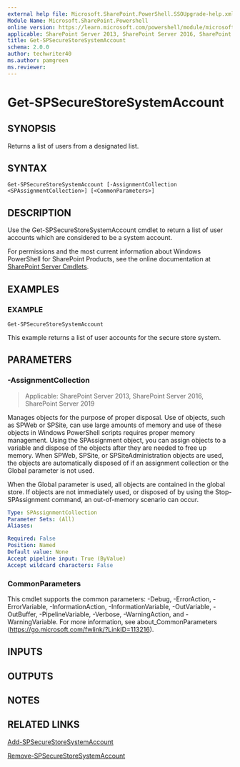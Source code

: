 ```yaml
---
external help file: Microsoft.SharePoint.PowerShell.SSOUpgrade-help.xml
Module Name: Microsoft.SharePoint.Powershell
online version: https://learn.microsoft.com/powershell/module/microsoft.sharepoint.powershell/get-spsecurestoresystemaccount
applicable: SharePoint Server 2013, SharePoint Server 2016, SharePoint Server 2019
title: Get-SPSecureStoreSystemAccount
schema: 2.0.0
author: techwriter40
ms.author: pamgreen
ms.reviewer:
---
```


# Get-SPSecureStoreSystemAccount

## SYNOPSIS
Returns a list of users from a designated list.

## SYNTAX

```
Get-SPSecureStoreSystemAccount [-AssignmentCollection <SPAssignmentCollection>] [<CommonParameters>]
```

## DESCRIPTION
Use the Get-SPSecureStoreSystemAccount cmdlet to return a list of user accounts which are considered to be a system account.

For permissions and the most current information about Windows PowerShell for SharePoint Products, see the online documentation at [SharePoint Server Cmdlets](https://learn.microsoft.com/powershell/sharepoint/sharepoint-server/sharepoint-server-cmdlets).

## EXAMPLES

### EXAMPLE
```
Get-SPSecureStoreSystemAccount
```

This example returns a list of user accounts for the secure store system.

## PARAMETERS

### -AssignmentCollection

> Applicable: SharePoint Server 2013, SharePoint Server 2016, SharePoint Server 2019

Manages objects for the purpose of proper disposal.
Use of objects, such as SPWeb or SPSite, can use large amounts of memory and use of these objects in Windows PowerShell scripts requires proper memory management.
Using the SPAssignment object, you can assign objects to a variable and dispose of the objects after they are needed to free up memory.
When SPWeb, SPSite, or SPSiteAdministration objects are used, the objects are automatically disposed of if an assignment collection or the Global parameter is not used.

When the Global parameter is used, all objects are contained in the global store.
If objects are not immediately used, or disposed of by using the Stop-SPAssignment command, an out-of-memory scenario can occur.

```yaml
Type: SPAssignmentCollection
Parameter Sets: (All)
Aliases:

Required: False
Position: Named
Default value: None
Accept pipeline input: True (ByValue)
Accept wildcard characters: False
```

### CommonParameters
This cmdlet supports the common parameters: -Debug, -ErrorAction, -ErrorVariable, -InformationAction, -InformationVariable, -OutVariable, -OutBuffer, -PipelineVariable, -Verbose, -WarningAction, and -WarningVariable. For more information, see about_CommonParameters (https://go.microsoft.com/fwlink/?LinkID=113216).

## INPUTS

## OUTPUTS

## NOTES

## RELATED LINKS

[Add-SPSecureStoreSystemAccount](Add-SPSecureStoreSystemAccount.md)

[Remove-SPSecureStoreSystemAccount](Remove-SPSecureStoreSystemAccount.md)
